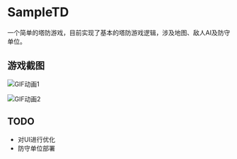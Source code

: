 # SampleTD
一个简单的塔防游戏，目前实现了基本的塔防游戏逻辑，涉及地图、敌人AI及防守单位。

## 游戏截图

![GIF动画1](http://7wy477.com1.z0.glb.clouddn.com/qinyuanpei_imgs_td1.gif)

![GIF动画2](http://7wy477.com1.z0.glb.clouddn.com/qinyuanpei_imgs_td1.gif)

## TODO
* 对UI进行优化
* 防守单位部署